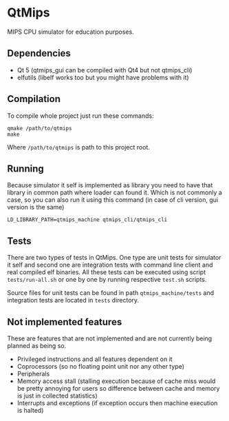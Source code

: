 QtMips
======
MIPS CPU simulator for education purposes.

Dependencies
------------
* Qt 5 (qtmips\_gui can be compiled with Qt4 but not qtmips\_cli)
* elfutils (libelf works too but you might have problems with it)

Compilation
-----------
To compile whole project just run these commands:
```
qmake /path/to/qtmips
make
```
Where `/path/to/qtmips` is path to this project root.

Running
-------
Because simulator it self is implemented as library you need to have that library
in common path where loader can found it. Which is not commonly a case, so you can
also run it using this command (in case of cli version, gui version is the same)
```
LD_LIBRARY_PATH=qtmips_machine qtmips_cli/qtmips_cli
```

Tests
-----
There are two types of tests in QtMips. One type are unit tests for simulator it
self and second one are integration tests with command line client and real
compiled elf binaries. All these tests can be executed using script
`tests/run-all.sh` or one by one by running respective `test.sh` scripts.

Source files for unit tests can be found in path `qtmips_machine/tests` and
integration tests are located in `tests` directory.

Not implemented features
------------------------
These are features that are not implemented and are not currently being planned as
being so.

* Privileged instructions and all features dependent on it
* Coprocessors (so no floating point unit nor any other type)
* Peripherals
* Memory access stall (stalling execution because of cache miss would be pretty
  annoying for users so difference between cache and memory is just in collected
  statistics)
* Interrupts and exceptions (if exception occurs then machine execution is halted)
